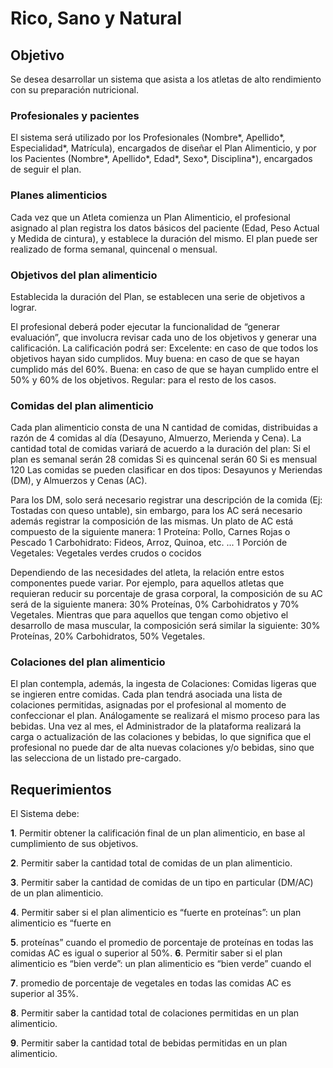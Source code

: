 # Rico, Sano y Natural
## Objetivo
Se desea desarrollar un sistema que asista a los atletas de alto rendimiento con su preparación nutricional.

### Profesionales y pacientes 
El sistema será utilizado por los Profesionales (Nombre*, Apellido*, Especialidad*, Matrícula), encargados de diseñar el Plan Alimenticio, y por los Pacientes (Nombre*, Apellido*, Edad*, Sexo*, Disciplina*), encargados de seguir el plan.

### Planes alimenticios 
Cada vez que un Atleta comienza un Plan Alimenticio, el profesional asignado al plan registra los datos básicos del paciente (Edad, Peso Actual y Medida de cintura), y establece la duración del mismo. El plan puede ser realizado de forma semanal, quincenal o mensual. 

### Objetivos del plan alimenticio
Establecida la duración del Plan, se establecen una serie de objetivos a lograr.

El profesional deberá poder ejecutar la funcionalidad de “generar evaluación”, que involucra revisar cada uno de los objetivos y generar una calificación. La calificación podrá ser:
            Excelente: en caso de que todos los objetivos hayan sido cumplidos.
            Muy buena: en caso de que se hayan cumplido más del 60%.
            Buena: en caso de que se hayan cumplido entre el 50% y 60% de los objetivos.
            Regular: para el resto de los casos.

### Comidas del plan alimenticio
Cada plan alimenticio consta de una N cantidad de comidas, distribuidas a razón de 4 comidas al día (Desayuno, Almuerzo, Merienda y Cena). 
La cantidad total de comidas variará de acuerdo a la duración del plan:
            Si el plan es semanal serán 28 comidas
            Si es quincenal serán 60
            Si es mensual 120
Las comidas se pueden clasificar en dos tipos: Desayunos y Meriendas (DM), y Almuerzos y Cenas (AC).

Para los DM, solo será necesario registrar una descripción de la comida (Ej: Tostadas con queso untable), sin embargo, para los AC será necesario además registrar la composición de las mismas. Un plato de AC está compuesto de la siguiente manera:
            1 Proteína: Pollo, Carnes Rojas o Pescado
            1 Carbohidrato: Fideos, Arroz, Quinoa, etc. ...
            1 Porción de Vegetales: Vegetales verdes crudos o cocidos

Dependiendo de las necesidades del atleta, la relación entre estos componentes puede variar. Por ejemplo, para aquellos atletas que requieran reducir su porcentaje de grasa corporal, la composición de su AC será de la siguiente manera: 30% Proteínas, 0% Carbohidratos y 70% Vegetales. Mientras que para aquellos que tengan como objetivo el desarrollo de masa muscular, la composición será similar la siguiente: 30% Proteínas, 20% Carbohidratos, 50% Vegetales.

### Colaciones del plan alimenticio
El plan contempla, además, la ingesta de Colaciones: Comidas ligeras que se ingieren entre comidas. Cada plan tendrá asociada una lista de colaciones permitidas, asignadas por el profesional al momento de confeccionar el plan. Análogamente se realizará el mismo proceso para las bebidas.
Una vez al mes, el Administrador de la plataforma realizará la carga o actualización de las colaciones y bebidas, lo que significa que el profesional no puede dar de alta nuevas colaciones y/o bebidas, sino que las selecciona de un listado pre-cargado.

## Requerimientos
El Sistema debe:

**1**. Permitir obtener la calificación final de un plan alimenticio, en base al cumplimiento de sus objetivos.

**2**. Permitir saber la cantidad total de comidas de un plan alimenticio.

**3**. Permitir saber la cantidad de comidas de un tipo en particular (DM/AC) de un plan alimenticio.

**4**. Permitir saber si el plan alimenticio es “fuerte en proteínas”: un plan alimenticio es “fuerte en 

**5**. proteínas” cuando el promedio de porcentaje de proteínas en todas las comidas AC es igual o superior al 50%.
**6**. Permitir saber si el plan alimenticio es “bien verde”: un plan alimenticio es “bien verde” cuando el 

**7**. promedio de porcentaje de vegetales en todas las comidas AC es superior al 35%.

**8**. Permitir saber la cantidad total de colaciones permitidas en un plan alimenticio.

**9**. Permitir saber la cantidad total de bebidas permitidas en un plan alimenticio.
